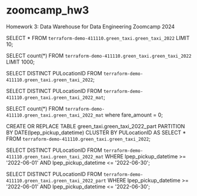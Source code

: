 # zoomcamp_hw3
Homework 3: Data Warehouse for Data Engineering Zoomcamp 2024


SELECT * FROM `terraform-demo-411110.green_taxi.green_taxi_2022` LIMIT 10;

SELECT count(*) FROM `terraform-demo-411110.green_taxi.green_taxi_2022` LIMIT 1000;

SELECT DISTINCT PULocationID FROM `terraform-demo-411110.green_taxi.green_taxi_2022`; 

SELECT DISTINCT PULocationID FROM `terraform-demo-411110.green_taxi.green_taxi_2022_mat`; 

SELECT count(*) FROM `terraform-demo-411110.green_taxi.green_taxi_2022_mat`
where fare_amount = 0;

CREATE OR REPLACE TABLE green_taxi.green_taxi_2022_part
PARTITION BY
  DATE(lpep_pickup_datetime) 
CLUSTER BY
  PULocationID AS
SELECT * FROM `terraform-demo-411110.green_taxi.green_taxi_2022`;

SELECT DISTINCT PULocationID FROM `terraform-demo-411110.green_taxi.green_taxi_2022_mat`
WHERE lpep_pickup_datetime >= '2022-06-01' AND lpep_pickup_datetime <= '2022-06-30';

SELECT DISTINCT PULocationID FROM `terraform-demo-411110.green_taxi.green_taxi_2022_part`
WHERE lpep_pickup_datetime >= '2022-06-01' AND lpep_pickup_datetime <= '2022-06-30';
